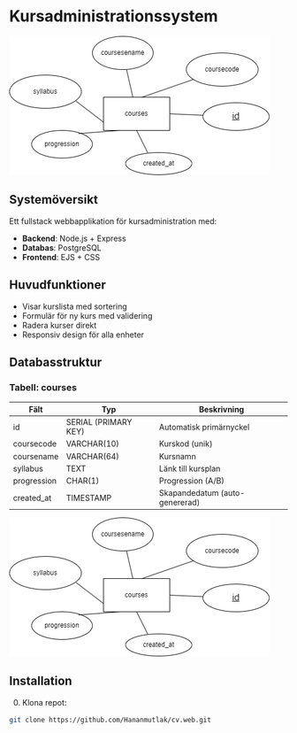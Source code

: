 # Kursadministrationssystem

[![ER Diagram](./docs/er-diagram.png)](./docs/er-diagram.png)

##  Systemöversikt
Ett fullstack webbapplikation för kursadministration med:
- **Backend**: Node.js + Express
- **Databas**: PostgreSQL
- **Frontend**: EJS + CSS

## Huvudfunktioner
- Visar kurslista med sortering
- Formulär för ny kurs med validering
- Radera kurser direkt
- Responsiv design för alla enheter
##  Databasstruktur

### Tabell: courses

| Fält          | Typ                | Beskrivning                   |
|---------------|--------------------|-------------------------------|
| id            | SERIAL (PRIMARY KEY)| Automatisk primärnyckel       |
| coursecode    | VARCHAR(10)        | Kurskod (unik)                |
| coursename    | VARCHAR(64)        | Kursnamn                      |
| syllabus      | TEXT               | Länk till kursplan            |
| progression   | CHAR(1)            | Progression (A/B)             |
| created_at    | TIMESTAMP          | Skapandedatum (auto-genererad)|
![ER Diagram för kursdatabas](./docs/er-diagram.png)
##  Installation
0. Klona repot:
```bash
git clone https://github.com/Hananmutlak/cv.web.git